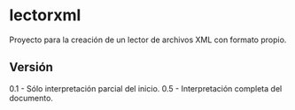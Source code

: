 # lectorxml

Proyecto para la creación de un lector de archivos XML con formato propio.

## Versión
0.1 - Sólo interpretación parcial del inicio.
0.5 - Interpretación completa del documento.
